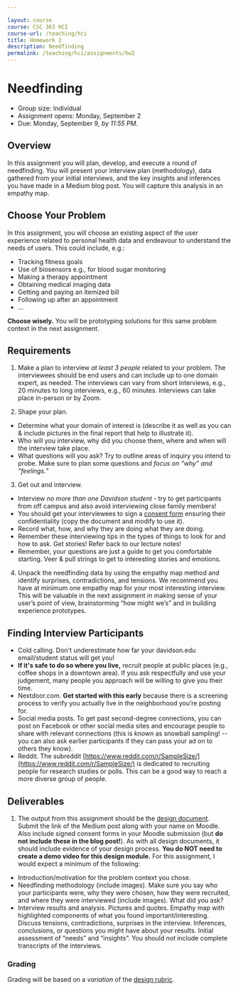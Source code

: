 ```yaml
---

layout: course
course: CSC 363 HCI
course-url: /teaching/hci
title: Homework 2
description: Needfinding
permalink: /teaching/hci/assignments/hw2
---
```


# Needfinding

* Group size: Individual
* Assignment opens: Monday, September 2
* Due: Monday, September 9, *by 11:55 PM*. 

## Overview 
In this assignment you will plan, develop, and execute a round of needfinding. You will present your interview plan (methodology), data gathered from your initial interviews, and the key insights and inferences you have made in a Medium blog post. You will capture this analysis in an empathy map.

## Choose Your Problem
In this assignment, you will choose an existing aspect of the user experience related to personal health data and endeavour to understand the needs of users. This could include, e.g.:

* Tracking fitness goals
* Use of biosensors e.g., for blood sugar monitoring
* Making a therapy appointment
* Obtaining medical imaging data
* Getting and paying an itemized bill
* Following up after an appointment
* ...

**Choose wisely.** You will be prototyping solutions for this same problem context in the next assignment.

## Requirements

1. Make a plan to interview *at least 3 people* related to your problem. The interviewees should be end users and can include up to one domain expert, as needed. The interviews can vary from short interviews, e.g., 20 minutes to long interviews, e.g., 60 minutes. Interviews can take place in-person or by Zoom.

2. Shape your plan.
* Determine what your domain of interest is (describe it as well as you can & include pictures in the final report that help to illustrate it).
* Who will you interview, why did you choose them, where and when will the interview take place.
* What questions will you ask? Try to outline areas of inquiry you intend to probe. Make sure to plan some questions and *focus on “why” and “feelings.”*

3. Get out and interview.
* Interview *no more than one Davidson student* - try to get participants from off campus and also avoid interviewing close family members!
* You should get your interviewees to sign a [consent form](/forms/consent_form_for_class.pdf) ensuring their confidentiality (copy the document and modify to use it).
* Record what, how, and why they are doing what they are doing.
* Remember these interviewing tips in the types of things to look for and how to ask. Get stories! Refer back to our lecture notes!
* Remember, your questions are just a guide to get you comfortable starting. Veer & pull strings to get to interesting stories and emotions.

4. Unpack the needfinding data by using the empathy map method and identify surprises, contradictions, and tensions. We recommend you have at minimum one empathy map for your most interesting interview. This will be valuable in the next assignment in making sense of your user’s point of view, brainstorming “how might we’s” and in building experience prototypes.

## Finding Interview Participants
* Cold calling. Don't underestimate how far your davidson.edu email/student status will get you!
* **If it's safe to do so where you live,** recruit people at public places (e.g., coffee shops in a downtown area). If you ask respectfully and use your judgement, many people you approach will be willing to give you their time.
* Nextdoor.com. **Get started with this early** because there is a screening process to verify you actually live in the neighborhood you’re posting for.
* Social media posts. To get past second-degree connections, you can post on Facebook or other social media sites and encourage people to share with relevant connections (this is known as snowball sampling! -- you can also ask earlier participants if they can pass your ad on to others they know).
* Reddit. The subreddit [https://www.reddit.com/r/SampleSize/](https://www.reddit.com/r/SampleSize/) is dedicated to recruiting people for research studies or polls. This can be a good way to reach a more diverse group of people.

## Deliverables
1. The output from this assignment should be the [design document](/teaching/hci/design-doc). Submit the link of the Medium post along with your name on Moodle. Also include signed consent forms in your Moodle submission (but **do not include these in the blog post!**). As with all design documents, it should include evidence of your design process. **You do NOT need to create a demo video for this design module.** For this assignment, I would expect a minimum of the following:
* Introduction/motivation for the problem context you chose.
* Needfinding methodology (include images). Make sure you say who your participants were, why they were chosen, how they were recruited, and where they were interviewed (include images). What did you ask?
* Interview results and analysis. Pictures and quotes. Empathy map with highlighted components of what you found important/interesting. Discuss tensions, contradictions, surprises in the interview. Inferences, conclusions, or questions you might have about your results. Initial assessment of “needs” and “insights”. You should *not* include complete transcripts of the interviews.

### Grading
Grading will be based on a *variation* of the [design rubric](https://docs.google.com/spreadsheets/d/1aI9LcmVZmh_977G__U4Guz_rPRCwWZs26J_yHXbhSyY/edit?usp=sharing).